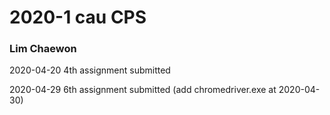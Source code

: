 # 2020-1 cau CPS

### Lim Chaewon

2020-04-20 4th assignment submitted

2020-04-29 6th assignment submitted (add chromedriver.exe at 2020-04-30)
